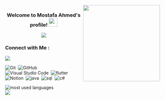 
<img width="250" align="right" src="https://c.tenor.com/_DOBjnGspYAAAAAM/code-coding.gif">

<h3 align="center">
  Welcome to Mostafa Ahmed's profile!
  <img src="https://media.giphy.com/media/hvRJCLFzcasrR4ia7z/giphy.gif" width="28">
</h3>

<!-- Typing SVG by DenverCoder1 - https://github.com/DenverCoder1/readme-typing-svg -->
<p align="center">
  <a href="https://github.com/DenverCoder1/readme-typing-svg"><img src="https://readme-typing-svg.herokuapp.com/?lines=%20.NET%20BackEnd%20Developer;Always%20learning%20new%20things&font=Fira%20Code&center=true&width=440&height=45&color=f75c7e&vCenter=true&size=22"></a>
</p> 







### Connect with Me :

<a href="https://www.facebook.com/Mostafa2Elsheikh/" target="_blank"><img src="https://img.shields.io/badge/-Mostafa%20Ahmed-0077B5?style=for-the-badge&logo=Facebook&logoColor=white"/></a>



![Git](https://img.shields.io/badge/-Git-05122A?style=flat&logo=git)&nbsp;
![GitHub](https://img.shields.io/badge/-GitHub-05122A?style=flat&logo=github)&nbsp;
![Visual Studio Code](https://img.shields.io/badge/-Visual%20Studio%20Code-05122A?style=flat&logo=visual-studio-code&logoColor=007ACC)&nbsp;
![flutter](https://img.shields.io/badge/-Flutter-05122A?style=flat&logo=flutter)&nbsp;
![Notion](https://img.shields.io/badge/-Notion-05122A?style=flat&logo=Notion)&nbsp;
![java](https://img.shields.io/badge/-java-05122A?style=flat&logo=Java)&nbsp;
![sql](https://img.shields.io/badge/-sql-05122A?style=flat&logo=sql)&nbsp;
![c#](https://img.shields.io/badge/-c#-05122A?style=flat&logo=c#)&nbsp;





<img align="left" src="https://github-readme-stats.vercel.app/api/top-langs?username=mostafa2ahmedev&show_icons=true&locale=en&layout=compact&theme=radical" alt="most used languages" />
<br>
<a href="https://komarev.com/ghpvc/?usernamemostafa2ahmedev&style=for-the-badge">
    <img src="https://komarev.com/ghpvc/?username=mostafa2ahmedev&style=for-the-badge">
</a>
